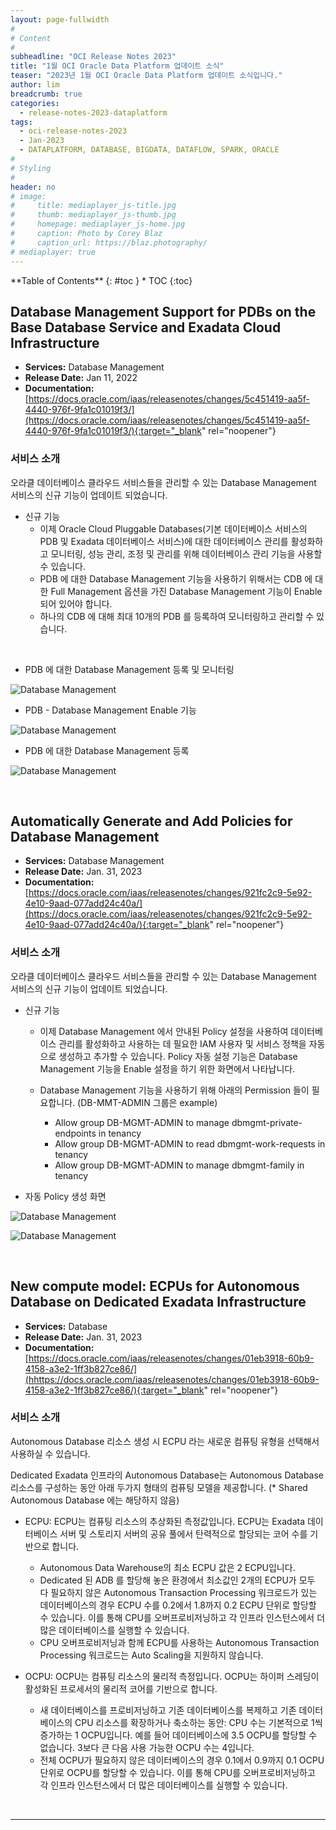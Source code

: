 ```yaml
---
layout: page-fullwidth
#
# Content
#
subheadline: "OCI Release Notes 2023"
title: "1월 OCI Oracle Data Platform 업데이트 소식"
teaser: "2023년 1월 OCI Oracle Data Platform 업데이트 소식입니다."
author: lim
breadcrumb: true
categories:
  - release-notes-2023-dataplatform
tags:
  - oci-release-notes-2023
  - Jan-2023
  - DATAPLATFORM, DATABASE, BIGDATA, DATAFLOW, SPARK, ORACLE
#
# Styling
#
header: no
# image:
#     title: mediaplayer_js-title.jpg
#     thumb: mediaplayer_js-thumb.jpg
#     homepage: mediaplayer_js-home.jpg
#     caption: Photo by Corey Blaz
#     caption_url: https://blaz.photography/
# mediaplayer: true
---
```


<div class="panel radius" markdown="1">
**Table of Contents**
{: #toc }
*  TOC
{:toc}
</div>

##  Database Management Support for PDBs on the Base Database Service and Exadata Cloud Infrastructure
* **Services:** Database Management
* **Release Date:** Jan 11, 2022
* **Documentation:** [https://docs.oracle.com/iaas/releasenotes/changes/5c451419-aa5f-4440-976f-9fa1c01019f3/](https://docs.oracle.com/iaas/releasenotes/changes/5c451419-aa5f-4440-976f-9fa1c01019f3/){:target="_blank" rel="noopener"}

### 서비스 소개

오라클 데이터베이스 클라우드 서비스들을 관리할 수 있는 Database Management 서비스의 신규 기능이 업데이트 되었습니다.


* 신규 기능
  - 이제 Oracle Cloud Pluggable Databases(기본 데이터베이스 서비스의 PDB 및 Exadata 데이터베이스 서비스)에 대한 데이터베이스 관리를 활성화하고 모니터링, 성능 관리, 조정 및 관리를 위해 데이터베이스 관리 기능을 사용할 수 있습니다.
  - PDB 에 대한 Database Management 기능을 사용하기 위해서는 CDB 에 대한 Full Management 옵션을 가진 Database Management 기능이 Enable 되어 있어야 합니다.
  - 하나의 CDB 에 대해 최대 10개의 PDB 를 등록하여 모니터링하고 관리할 수 있습니다.
<br>

* PDB 에 대한 Database Management 등록 및 모니터링

![Database Management]({{site.urlblogimg2023}}{{site.urlblogimg2022_2023}}/assets/img/dataplatform/2023/01_database_management_overview.png)

* PDB - Database Management Enable 기능

![Database Management]({{site.urlblogimg2023}}{{site.urlblogimg2022_2023}}/assets/img/dataplatform/2023/02_oci_database_management_pdb.png)

* PDB 에 대한 Database Management 등록

![Database Management]({{site.urlblogimg2023}}{{site.urlblogimg2022_2023}}/assets/img/dataplatform/2023/03_oci_database_management_pdb_enable_2.png)

<br>

##  Automatically Generate and Add Policies for Database Management
* **Services:** Database Management
* **Release Date:** Jan. 31, 2023
* **Documentation:** [https://docs.oracle.com/iaas/releasenotes/changes/921fc2c9-5e92-4e10-9aad-077add24c40a/](https://docs.oracle.com/iaas/releasenotes/changes/921fc2c9-5e92-4e10-9aad-077add24c40a/){:target="_blank" rel="noopener"}

### 서비스 소개

오라클 데이터베이스 클라우드 서비스들을 관리할 수 있는 Database Management 서비스의 신규 기능이 업데이트 되었습니다.

* 신규 기능
  - 이제 Database Management 에서 안내된 Policy 설정을 사용하여 데이터베이스 관리를 활성화하고 사용하는 데 필요한 IAM 사용자 및 서비스 정책을 자동으로 생성하고 추가할 수 있습니다. Policy 자동 설정 기능은 Database Management 기능을 Enable 설정을 하기 위한 화면에서 나타납니다.

  - Database Management 기능을 사용하기 위해 아래의 Permission 들이 필요합니다. (DB-MMT-ADMIN 그룹은 example)

    - Allow group DB-MGMT-ADMIN to manage dbmgmt-private-endpoints in tenancy
    - Allow group DB-MGMT-ADMIN to read dbmgmt-work-requests in tenancy
    - Allow group DB-MGMT-ADMIN to manage dbmgmt-family in tenancy

* 자동 Policy 생성 화면

![Database Management]({{site.urlblogimg2023}}{{site.urlblogimg2022_2023}}/assets/img/dataplatform/2023/10_oci_database_management_policy.png)

![Database Management]({{site.urlblogimg2023}}{{site.urlblogimg2022_2023}}/assets/img/dataplatform/2023/11_oci_database_management_policy_autogenerate.png)


<br>


##  New compute model: ECPUs for Autonomous Database on Dedicated Exadata Infrastructure
* **Services:** Database
* **Release Date:** Jan. 31, 2023
* **Documentation:** [https://docs.oracle.com/iaas/releasenotes/changes/01eb3918-60b9-4158-a3e2-1ff3b827ce86/](hhttps://docs.oracle.com/iaas/releasenotes/changes/01eb3918-60b9-4158-a3e2-1ff3b827ce86/){:target="_blank" rel="noopener"}

### 서비스 소개

Autonomous Database 리소스 생성 시 ECPU 라는 새로운 컴퓨팅 유형을 선택해서 사용하실 수 있습니다.

Dedicated Exadata 인프라의 Autonomous Database는 Autonomous Database 리소스를 구성하는 동안 아래 두가지 형태의 컴퓨팅 모델을 제공합니다. (* Shared Autonomous Database 에는 해당하지 않음)

  - ECPU: ECPU는 컴퓨팅 리소스의 추상화된 측정값입니다. ECPU는 Exadata 데이터베이스 서버 및 스토리지 서버의 공유 풀에서 탄력적으로 할당되는 코어 수를 기반으로 합니다.
    - Autonomous Data Warehouse의 최소 ECPU 값은 2 ECPU입니다.
    - Dedicated 된 ADB 를 할당해 놓은 환경에서 최소값인 2개의 ECPU가 모두 다 필요하지 않은 Autonomous Transaction Processing 워크로드가 있는 데이터베이스의 경우 ECPU 수를 0.2에서 1.8까지 0.2 ECPU 단위로 할당할 수 있습니다. 이를 통해 CPU를 오버프로비저닝하고 각 인프라 인스턴스에서 더 많은 데이터베이스를 실행할 수 있습니다. 
    - CPU 오버프로비저닝과 함께 ECPU를 사용하는 Autonomous Transaction Processing 워크로드는 Auto Scaling을 지원하지 않습니다. 

  - OCPU: OCPU는 컴퓨팅 리소스의 물리적 측정입니다. OCPU는 하이퍼 스레딩이 활성화된 프로세서의 물리적 코어를 기반으로 합니다.
    - 새 데이터베이스를 프로비저닝하고 기존 데이터베이스를 복제하고 기존 데이터베이스의 CPU 리소스를 확장하거나 축소하는 동안: CPU 수는 기본적으로 1씩 증가하는 1 OCPU입니다. 예를 들어 데이터베이스에 3.5 OCPU를 할당할 수 없습니다. 3보다 큰 다음 사용 가능한 OCPU 수는 4입니다.
    - 전체 OCPU가 필요하지 않은 데이터베이스의 경우 0.1에서 0.9까지 0.1 OCPU 단위로 OCPU를 할당할 수 있습니다. 이를 통해 CPU를 오버프로비저닝하고 각 인프라 인스턴스에서 더 많은 데이터베이스를 실행할 수 있습니다.

<br>

---